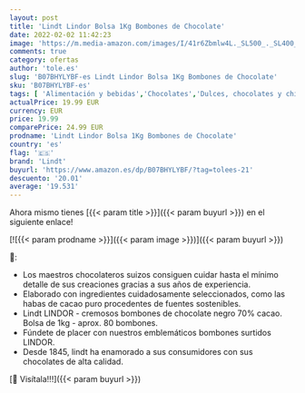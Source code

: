 ```yaml
---
layout: post
title: 'Lindt Lindor Bolsa 1Kg Bombones de Chocolate'
date: 2022-02-02 11:42:23
image: 'https://m.media-amazon.com/images/I/41r6Zbmlw4L._SL500_._SL400_.jpg'
comments: true
category: ofertas
author: 'tole.es'
slug: 'B07BHYLYBF-es Lindt Lindor Bolsa 1Kg Bombones de Chocolate'
sku: 'B07BHYLYBF-es'
tags: [ 'Alimentación y bebidas','Chocolates','Dulces, chocolates y chicles','Paquetes y cajas de chocolate','bombones','lindt', ]
actualPrice: 19.99 EUR
currency: EUR
price: 19.99
comparePrice: 24.99 EUR
prodname: 'Lindt Lindor Bolsa 1Kg Bombones de Chocolate'
country: 'es'
flag: '🇪🇸'
brand: 'Lindt'
buyurl: 'https://www.amazon.es/dp/B07BHYLYBF/?tag=tolees-21'
descuento: '20.01'
average: '19.531'
---
```


Ahora mismo tienes [{{< param title >}}]({{< param buyurl >}}) en el siguiente enlace!

[![{{< param prodname >}}]({{< param image >}})]({{< param buyurl >}})

🔎:

- Los maestros chocolateros suizos consiguen cuidar hasta el mínimo detalle de sus creaciones gracias a sus años de experiencia.
- Elaborado con ingredientes cuidadosamente seleccionados, como las habas de cacao puro procedentes de fuentes sostenibles.
- Lindt LINDOR - cremosos bombones de chocolate negro 70% cacao. Bolsa de 1kg - aprox. 80 bombones.
- Fúndete de placer con nuestros emblemáticos bombones surtidos LINDOR.
- Desde 1845, lindt ha enamorado a sus consumidores con sus chocolates de alta calidad.

[🛒 Visítala!!!]({{< param buyurl >}})

